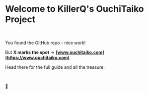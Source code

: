 <br>

# Welcome to KillerQ's OuchiTaiko Project

<br>

You found the GitHub repo - nice work! 

But **X marks the spot** → **[www.ouchitaiko.com](https://www.ouchitaiko.com)**

Head there for the full guide and all the treasure.

<br>

🥁

<br>
